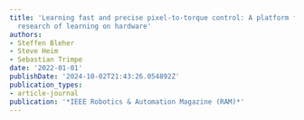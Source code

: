 ```yaml
---
title: 'Learning fast and precise pixel-to-torque control: A platform for reproducible
  research of learning on hardware'
authors:
- Steffen Bleher
- Steve Heim
- Sebastian Trimpe
date: '2022-01-01'
publishDate: '2024-10-02T21:43:26.054892Z'
publication_types:
- article-journal
publication: '*IEEE Robotics & Automation Magazine (RAM)*'
---
```

